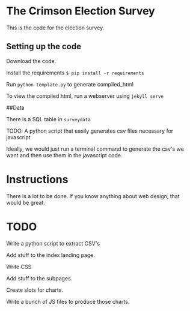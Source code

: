 # The Crimson Election Survey

This is the code for the election survey.

## Setting up the code

Download the code.

Install the requirements
``` $ pip install -r requirements ```

Run `python template.py` to generate compiled_html

To view the compiled html, run a webserver using `jekyll serve`

##Data

There is a SQL table in `surveydata`

TODO: A python script that easily generates csv files necessary for javascript

Ideally, we would just run a terminal command to generate the csv's we want and then use them in the javascript code.

# Instructions

There is a lot to be done. If you know anything about web design, that would be great. 


# TODO

Write a python script to extract CSV's

Add stuff to the index landing page.

Write CSS

Add stuff to the subpages.

Create slots for charts.

Write a bunch of JS files to produce those charts.
